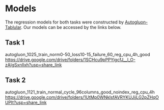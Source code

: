 # Models
The regression models for both tasks were constructed by [Autogluon-Tablular](https://arxiv.org/pdf/2003.06505.pdf).
Our models can be accessed by the links below.

## Task 1 
autogluon_1025_train_norm0-50_loss10-15_failure_60_reg_cpu_4h_good
https://drive.google.com/drive/folders/1SCHcu9pPPYigcfJ__I_O-zAIgSxnllxh?usp=share_link

## Task 2 
autogluon_1121_train_normal_cycle_96columns_good_noindex_reg_cpu_4h
https://drive.google.com/drive/folders/1UtMp0WNkIsfAVRYKUJijLG2pZHqOUPIt?usp=share_link
